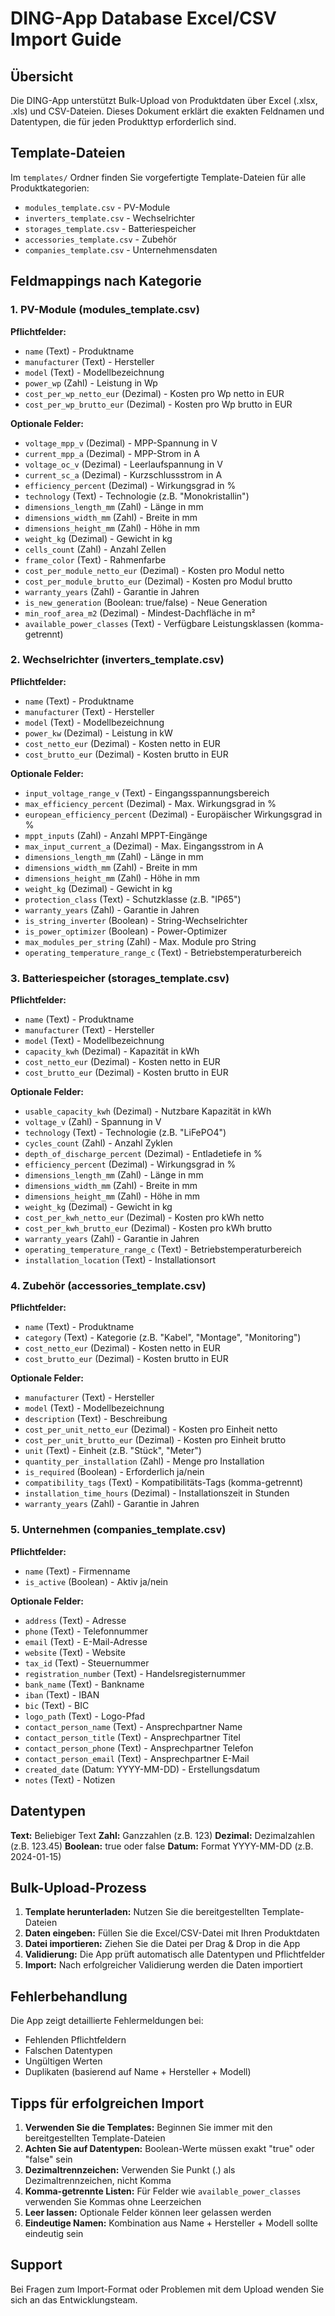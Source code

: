 # DING-App Database Excel/CSV Import Guide

## Übersicht

Die DING-App unterstützt Bulk-Upload von Produktdaten über Excel (.xlsx, .xls) und CSV-Dateien. Dieses Dokument erklärt die exakten Feldnamen und Datentypen, die für jeden Produkttyp erforderlich sind.

## Template-Dateien

Im `templates/` Ordner finden Sie vorgefertigte Template-Dateien für alle Produktkategorien:
- `modules_template.csv` - PV-Module
- `inverters_template.csv` - Wechselrichter  
- `storages_template.csv` - Batteriespeicher
- `accessories_template.csv` - Zubehör
- `companies_template.csv` - Unternehmensdaten

## Feldmappings nach Kategorie

### 1. PV-Module (modules_template.csv)

**Pflichtfelder:**
- `name` (Text) - Produktname
- `manufacturer` (Text) - Hersteller
- `model` (Text) - Modellbezeichnung
- `power_wp` (Zahl) - Leistung in Wp
- `cost_per_wp_netto_eur` (Dezimal) - Kosten pro Wp netto in EUR
- `cost_per_wp_brutto_eur` (Dezimal) - Kosten pro Wp brutto in EUR

**Optionale Felder:**
- `voltage_mpp_v` (Dezimal) - MPP-Spannung in V
- `current_mpp_a` (Dezimal) - MPP-Strom in A
- `voltage_oc_v` (Dezimal) - Leerlaufspannung in V
- `current_sc_a` (Dezimal) - Kurzschlussstrom in A
- `efficiency_percent` (Dezimal) - Wirkungsgrad in %
- `technology` (Text) - Technologie (z.B. "Monokristallin")
- `dimensions_length_mm` (Zahl) - Länge in mm
- `dimensions_width_mm` (Zahl) - Breite in mm
- `dimensions_height_mm` (Zahl) - Höhe in mm
- `weight_kg` (Dezimal) - Gewicht in kg
- `cells_count` (Zahl) - Anzahl Zellen
- `frame_color` (Text) - Rahmenfarbe
- `cost_per_module_netto_eur` (Dezimal) - Kosten pro Modul netto
- `cost_per_module_brutto_eur` (Dezimal) - Kosten pro Modul brutto
- `warranty_years` (Zahl) - Garantie in Jahren
- `is_new_generation` (Boolean: true/false) - Neue Generation
- `min_roof_area_m2` (Dezimal) - Mindest-Dachfläche in m²
- `available_power_classes` (Text) - Verfügbare Leistungsklassen (komma-getrennt)

### 2. Wechselrichter (inverters_template.csv)

**Pflichtfelder:**
- `name` (Text) - Produktname
- `manufacturer` (Text) - Hersteller
- `model` (Text) - Modellbezeichnung
- `power_kw` (Dezimal) - Leistung in kW
- `cost_netto_eur` (Dezimal) - Kosten netto in EUR
- `cost_brutto_eur` (Dezimal) - Kosten brutto in EUR

**Optionale Felder:**
- `input_voltage_range_v` (Text) - Eingangsspannungsbereich
- `max_efficiency_percent` (Dezimal) - Max. Wirkungsgrad in %
- `european_efficiency_percent` (Dezimal) - Europäischer Wirkungsgrad in %
- `mppt_inputs` (Zahl) - Anzahl MPPT-Eingänge
- `max_input_current_a` (Dezimal) - Max. Eingangsstrom in A
- `dimensions_length_mm` (Zahl) - Länge in mm
- `dimensions_width_mm` (Zahl) - Breite in mm
- `dimensions_height_mm` (Zahl) - Höhe in mm
- `weight_kg` (Dezimal) - Gewicht in kg
- `protection_class` (Text) - Schutzklasse (z.B. "IP65")
- `warranty_years` (Zahl) - Garantie in Jahren
- `is_string_inverter` (Boolean) - String-Wechselrichter
- `is_power_optimizer` (Boolean) - Power-Optimizer
- `max_modules_per_string` (Zahl) - Max. Module pro String
- `operating_temperature_range_c` (Text) - Betriebstemperaturbereich

### 3. Batteriespeicher (storages_template.csv)

**Pflichtfelder:**
- `name` (Text) - Produktname
- `manufacturer` (Text) - Hersteller
- `model` (Text) - Modellbezeichnung
- `capacity_kwh` (Dezimal) - Kapazität in kWh
- `cost_netto_eur` (Dezimal) - Kosten netto in EUR
- `cost_brutto_eur` (Dezimal) - Kosten brutto in EUR

**Optionale Felder:**
- `usable_capacity_kwh` (Dezimal) - Nutzbare Kapazität in kWh
- `voltage_v` (Zahl) - Spannung in V
- `technology` (Text) - Technologie (z.B. "LiFePO4")
- `cycles_count` (Zahl) - Anzahl Zyklen
- `depth_of_discharge_percent` (Dezimal) - Entladetiefe in %
- `efficiency_percent` (Dezimal) - Wirkungsgrad in %
- `dimensions_length_mm` (Zahl) - Länge in mm
- `dimensions_width_mm` (Zahl) - Breite in mm
- `dimensions_height_mm` (Zahl) - Höhe in mm
- `weight_kg` (Dezimal) - Gewicht in kg
- `cost_per_kwh_netto_eur` (Dezimal) - Kosten pro kWh netto
- `cost_per_kwh_brutto_eur` (Dezimal) - Kosten pro kWh brutto
- `warranty_years` (Zahl) - Garantie in Jahren
- `operating_temperature_range_c` (Text) - Betriebstemperaturbereich
- `installation_location` (Text) - Installationsort

### 4. Zubehör (accessories_template.csv)

**Pflichtfelder:**
- `name` (Text) - Produktname
- `category` (Text) - Kategorie (z.B. "Kabel", "Montage", "Monitoring")
- `cost_netto_eur` (Dezimal) - Kosten netto in EUR
- `cost_brutto_eur` (Dezimal) - Kosten brutto in EUR

**Optionale Felder:**
- `manufacturer` (Text) - Hersteller
- `model` (Text) - Modellbezeichnung
- `description` (Text) - Beschreibung
- `cost_per_unit_netto_eur` (Dezimal) - Kosten pro Einheit netto
- `cost_per_unit_brutto_eur` (Dezimal) - Kosten pro Einheit brutto
- `unit` (Text) - Einheit (z.B. "Stück", "Meter")
- `quantity_per_installation` (Zahl) - Menge pro Installation
- `is_required` (Boolean) - Erforderlich ja/nein
- `compatibility_tags` (Text) - Kompatibilitäts-Tags (komma-getrennt)
- `installation_time_hours` (Dezimal) - Installationszeit in Stunden
- `warranty_years` (Zahl) - Garantie in Jahren

### 5. Unternehmen (companies_template.csv)

**Pflichtfelder:**
- `name` (Text) - Firmenname
- `is_active` (Boolean) - Aktiv ja/nein

**Optionale Felder:**
- `address` (Text) - Adresse
- `phone` (Text) - Telefonnummer
- `email` (Text) - E-Mail-Adresse
- `website` (Text) - Website
- `tax_id` (Text) - Steuernummer
- `registration_number` (Text) - Handelsregisternummer
- `bank_name` (Text) - Bankname
- `iban` (Text) - IBAN
- `bic` (Text) - BIC
- `logo_path` (Text) - Logo-Pfad
- `contact_person_name` (Text) - Ansprechpartner Name
- `contact_person_title` (Text) - Ansprechpartner Titel
- `contact_person_phone` (Text) - Ansprechpartner Telefon
- `contact_person_email` (Text) - Ansprechpartner E-Mail
- `created_date` (Datum: YYYY-MM-DD) - Erstellungsdatum
- `notes` (Text) - Notizen

## Datentypen

**Text:** Beliebiger Text
**Zahl:** Ganzzahlen (z.B. 123)
**Dezimal:** Dezimalzahlen (z.B. 123.45)
**Boolean:** true oder false
**Datum:** Format YYYY-MM-DD (z.B. 2024-01-15)

## Bulk-Upload-Prozess

1. **Template herunterladen:** Nutzen Sie die bereitgestellten Template-Dateien
2. **Daten eingeben:** Füllen Sie die Excel/CSV-Datei mit Ihren Produktdaten
3. **Datei importieren:** Ziehen Sie die Datei per Drag & Drop in die App
4. **Validierung:** Die App prüft automatisch alle Datentypen und Pflichtfelder
5. **Import:** Nach erfolgreicher Validierung werden die Daten importiert

## Fehlerbehandlung

Die App zeigt detaillierte Fehlermeldungen bei:
- Fehlenden Pflichtfeldern
- Falschen Datentypen
- Ungültigen Werten
- Duplikaten (basierend auf Name + Hersteller + Modell)

## Tipps für erfolgreichen Import

1. **Verwenden Sie die Templates:** Beginnen Sie immer mit den bereitgestellten Template-Dateien
2. **Achten Sie auf Datentypen:** Boolean-Werte müssen exakt "true" oder "false" sein
3. **Dezimaltrennzeichen:** Verwenden Sie Punkt (.) als Dezimaltrennzeichen, nicht Komma
4. **Komma-getrennte Listen:** Für Felder wie `available_power_classes` verwenden Sie Kommas ohne Leerzeichen
5. **Leer lassen:** Optionale Felder können leer gelassen werden
6. **Eindeutige Namen:** Kombination aus Name + Hersteller + Modell sollte eindeutig sein

## Support

Bei Fragen zum Import-Format oder Problemen mit dem Upload wenden Sie sich an das Entwicklungsteam.